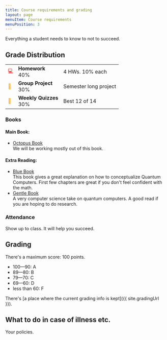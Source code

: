 ```yaml
---
title: Course requirements and grading
layout: page
menuItem: Course requirements
menuPosition: 3
---
```

Everything a student needs to know to not to succeed.

## Grade Distribution

<table>
	<tbody>	
		<tr>
			<td class="icon" style="color: red">💻</td>
			<td><b>Homework</b><br>40%</td>
			<td>4 HWs. 10% each</td>
		</tr>
		<tr>
			<td class="icon" style="color: orange">🤝</td>
			<td><b>Group Project</b><br>30%</td>
			<td>Semester long project</td>
		</tr>
		<tr>
			<td class="icon" style="color: orange">📑</td>
			<td><b>Weekly Quizzes</b><br>30%</td>
			<td>Best 12 of 14</td>
		</tr>
	</tbody>
</table>


### Books

#### Main Book: 
- [Octopus Book](https://www.amazon.com/Programming-Quantum-Computers-Essential-Algorithms/dp/1492039683)   
    We will be working mostly out of this book.

#### Extra Reading:
- [Blue Book](https://www.amazon.com/Quantum-Computing-Computer-Scientists-Yanofsky/dp/0521879965)    
    This book gives a great explanation on how to conceptualize Quantum Computers. First few chapters are great if you don't feel confident with the math.
- [Gentle Book](http://mmrc.amss.cas.cn/tlb/201702/W020170224608150244118.pdf)    
    A very computer science take on quantum computers. A good read if you are hoping to do research.



### Attendance

Show up to class. It will help you succeed.


## Grading

There's a maximum score: 100 points.

- 100—90: A
- 89—80: B
- 79—70: C
- 69—60: D
- less than 60: F

There's [a place where the current grading info is kept]({{ site.gradingUrl }}).


## What to do in case of illness etc.

Your policies.
